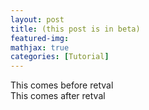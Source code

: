 ```yaml
---
layout: post
title: (this post is in beta)
featured-img:
mathjax: true
categories: [Tutorial]
---
```

<html>
<head>

  <script src="https://code.jquery.com/jquery-3.2.1.min.js"></script>
  <script type="text/javascript">
      $(document).ready(function(){
          $.getJSON(
              "http://35.226.182.38/",
              {format: "json"})
              .done(
                  function(data) {
                      var plot_id = data.stuff;
                      $("#retval").html( "<strong>" + plot_id + "</strong>" );
                  }
              );
      });
  </script>


</head>


<body>
This comes before retval
<div id="retval"></div>
This comes after retval
</body>
</html>
